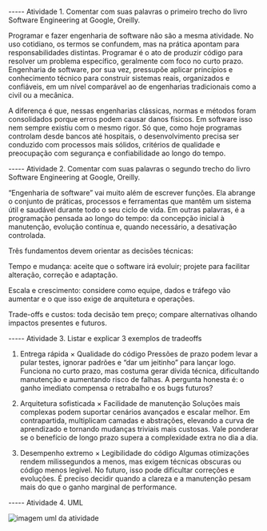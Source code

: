 ----- Atividade 1. Comentar com suas palavras o primeiro trecho do livro Software Engineering at Google, Oreilly. 

Programar e fazer engenharia de software não são a mesma atividade. No uso cotidiano, os termos se confundem, mas na prática apontam para responsabilidades distintas. Programar é o ato de produzir código para resolver um problema específico, geralmente com foco no curto prazo. Engenharia de software, por sua vez, pressupõe aplicar princípios e conhecimento técnico para construir sistemas reais, organizados e confiáveis, em um nível comparável ao de engenharias tradicionais como a civil ou a mecânica.

A diferença é que, nessas engenharias clássicas, normas e métodos foram consolidados porque erros podem causar danos físicos. Em software isso nem sempre existiu com o mesmo rigor. Só que, como hoje programas controlam desde bancos até hospitais, o desenvolvimento precisa ser conduzido com processos mais sólidos, critérios de qualidade e preocupação com segurança e confiabilidade ao longo do tempo.
 
----- Atividade 2. Comentar com suas palavras o segundo trecho do livro Software Engineering at Google, Oreilly.

“Engenharia de software” vai muito além de escrever funções. Ela abrange o conjunto de práticas, processos e ferramentas que mantêm um sistema útil e saudável durante todo o seu ciclo de vida. Em outras palavras, é a programação pensada ao longo do tempo: da concepção inicial à manutenção, evolução contínua e, quando necessário, a desativação controlada.

Três fundamentos devem orientar as decisões técnicas:

Tempo e mudança: aceite que o software irá evoluir; projete para facilitar alteração, correção e adaptação.

Escala e crescimento: considere como equipe, dados e tráfego vão aumentar e o que isso exige de arquitetura e operações.

Trade-offs e custos: toda decisão tem preço; compare alternativas olhando impactos presentes e futuros.
 
----- Atividade 3. Listar e explicar 3 exemplos de tradeoffs

1) Entrega rápida × Qualidade do código
Pressões de prazo podem levar a pular testes, ignorar padrões e “dar um jeitinho” para lançar logo. Funciona no curto prazo, mas costuma gerar dívida técnica, dificultando manutenção e aumentando risco de falhas. A pergunta honesta é: o ganho imediato compensa o retrabalho e os bugs futuros?

2) Arquitetura sofisticada × Facilidade de manutenção
Soluções mais complexas podem suportar cenários avançados e escalar melhor. Em contrapartida, multiplicam camadas e abstrações, elevando a curva de aprendizado e tornando mudanças triviais mais custosas. Vale ponderar se o benefício de longo prazo supera a complexidade extra no dia a dia.

3) Desempenho extremo × Legibilidade do código
Algumas otimizações rendem milissegundos a menos, mas exigem técnicas obscuras ou código menos legível. No futuro, isso pode dificultar correções e evoluções. É preciso decidir quando a clareza e a manutenção pesam mais do que o ganho marginal de performance.


----- Atividade 4. UML

![imagem uml da atividade](https://github.com/brendabettini/bertoti/blob/main/m%C3%ADdia/UML%20-%20Atividade%203.jpg)


